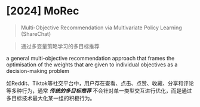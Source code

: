 # [2024] MoRec

> Multi-Objective Recommendation via Multivariate Policy Learning (ShareChat)

> 通过多变量策略学习的多目标推荐

a general multi-objective recommendation approach that frames the optimisation of the weights that are given to individual objectives as a decision-making problem


如Reddit、Tiktok等社交平台中，用户存在查看、点击、点赞、收藏、分享和评论等多种行为，通常 ***传统的多目标推荐*** 不会针对单一类型交互进行优化，而是通过多目标技术最大化某一组的积极行为。


    